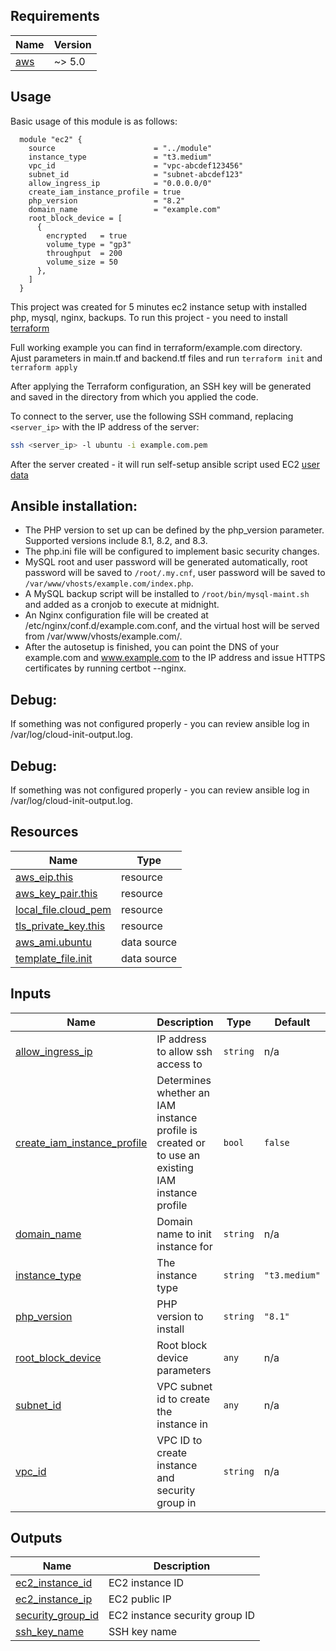 <!-- BEGIN_AUTOMATED_TF_DOCS_BLOCK -->
## Requirements

| Name | Version |
|------|---------|
| <a name="requirement_aws"></a> [aws](#requirement\_aws) | ~> 5.0 |
## Usage
Basic usage of this module is as follows:
```hcl
  module "ec2" {
    source                      = "../module"
    instance_type               = "t3.medium"
    vpc_id                      = "vpc-abcdef123456"
    subnet_id                   = "subnet-abcdef123"
    allow_ingress_ip            = "0.0.0.0/0"
    create_iam_instance_profile = true
    php_version                 = "8.2"
    domain_name                 = "example.com"
    root_block_device = [
      {
        encrypted   = true
        volume_type = "gp3"
        throughput  = 200
        volume_size = 50
      },
    ]
  }
```
This project was created for 5 minutes ec2 instance setup with installed php, mysql, nginx, backups.
To run this project - you need to install [terraform](https://developer.hashicorp.com/terraform/tutorials/aws-get-started/install-cli) 

Full working example you can find in terraform/example.com directory. Ajust parameters in main.tf and backend.tf files and run `terraform init` and `terraform apply`

After applying the Terraform configuration, an SSH key will be generated and saved in the directory from which you applied the code.

To connect to the server, use the following SSH command, replacing `<server_ip>` with the IP address of the server:
```bash
ssh <server_ip> -l ubuntu -i example.com.pem
```

After the server created - it will run self-setup ansible script used EC2 [user data](https://docs.aws.amazon.com/AWSEC2/latest/UserGuide/user-data.html#user-data-shell-scripts)

## Ansible installation: 
- The PHP version to set up can be defined by the php_version parameter. Supported versions include 8.1, 8.2, and 8.3.
- The php.ini file will be configured to implement basic security changes.
- MySQL root and user password will be generated automatically, root password will be saved to `/root/.my.cnf`, user password will be saved to `/var/www/vhosts/example.com/index.php`.
- A MySQL backup script will be installed to `/root/bin/mysql-maint.sh` and added as a cronjob to execute at midnight.
- An Nginx configuration file will be created at /etc/nginx/conf.d/example.com.conf, and the virtual host will be served from /var/www/vhosts/example.com/.
- After the autosetup is finished, you can point the DNS of your example.com and www.example.com to the IP address and issue HTTPS certificates by running certbot --nginx.


## Debug: 
If something was not configured properly - you can review ansible log in /var/log/cloud-init-output.log.

## Debug: 
If something was not configured properly - you can review ansible log in /var/log/cloud-init-output.log.

## Resources

| Name | Type |
|------|------|
| [aws_eip.this](https://registry.terraform.io/providers/hashicorp/aws/latest/docs/resources/eip) | resource |
| [aws_key_pair.this](https://registry.terraform.io/providers/hashicorp/aws/latest/docs/resources/key_pair) | resource |
| [local_file.cloud_pem](https://registry.terraform.io/providers/hashicorp/local/latest/docs/resources/file) | resource |
| [tls_private_key.this](https://registry.terraform.io/providers/hashicorp/tls/latest/docs/resources/private_key) | resource |
| [aws_ami.ubuntu](https://registry.terraform.io/providers/hashicorp/aws/latest/docs/data-sources/ami) | data source |
| [template_file.init](https://registry.terraform.io/providers/hashicorp/template/latest/docs/data-sources/file) | data source |
## Inputs

| Name | Description | Type | Default | Required |
|------|-------------|------|---------|:--------:|
| <a name="input_allow_ingress_ip"></a> [allow\_ingress\_ip](#input\_allow\_ingress\_ip) | IP address to allow ssh access to | `string` | n/a | yes |
| <a name="input_create_iam_instance_profile"></a> [create\_iam\_instance\_profile](#input\_create\_iam\_instance\_profile) | Determines whether an IAM instance profile is created or to use an existing IAM instance profile | `bool` | `false` | no |
| <a name="input_domain_name"></a> [domain\_name](#input\_domain\_name) | Domain name to init instance for | `string` | n/a | yes |
| <a name="input_instance_type"></a> [instance\_type](#input\_instance\_type) | The instance type | `string` | `"t3.medium"` | no |
| <a name="input_php_version"></a> [php\_version](#input\_php\_version) | PHP version to install | `string` | `"8.1"` | no |
| <a name="input_root_block_device"></a> [root\_block\_device](#input\_root\_block\_device) | Root block device parameters | `any` | n/a | yes |
| <a name="input_subnet_id"></a> [subnet\_id](#input\_subnet\_id) | VPC subnet id to create the instance in | `any` | n/a | yes |
| <a name="input_vpc_id"></a> [vpc\_id](#input\_vpc\_id) | VPC ID to create instance and security group in | `string` | n/a | yes |
## Outputs

| Name | Description |
|------|-------------|
| <a name="output_ec2_instance_id"></a> [ec2\_instance\_id](#output\_ec2\_instance\_id) | EC2 instance ID |
| <a name="output_ec2_instance_ip"></a> [ec2\_instance\_ip](#output\_ec2\_instance\_ip) | EC2 public IP |
| <a name="output_security_group_id"></a> [security\_group\_id](#output\_security\_group\_id) | EC2 instance security group ID |
| <a name="output_ssh_key_name"></a> [ssh\_key\_name](#output\_ssh\_key\_name) | SSH key name |
<!-- END_AUTOMATED_TF_DOCS_BLOCK -->